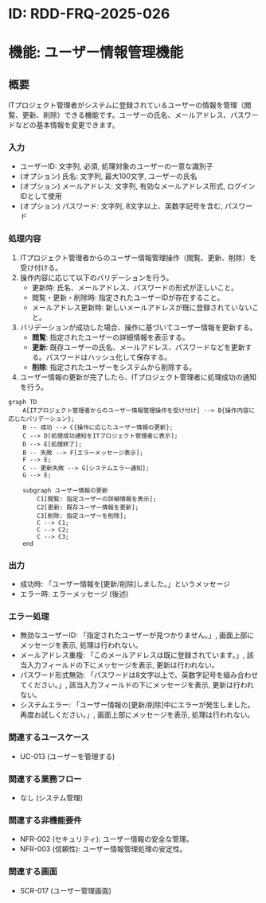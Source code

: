 # ID: RDD-FRQ-2025-026

# 機能: ユーザー情報管理機能

## 概要

ITプロジェクト管理者がシステムに登録されているユーザーの情報を管理（閲覧、更新、削除）できる機能です。ユーザーの氏名、メールアドレス、パスワードなどの基本情報を変更できます。

### 入力

- ユーザーID: 文字列, 必須, 処理対象のユーザーの一意な識別子
- (オプション) 氏名: 文字列, 最大100文字, ユーザーの氏名
- (オプション) メールアドレス: 文字列, 有効なメールアドレス形式, ログインIDとして使用
- (オプション) パスワード: 文字列, 8文字以上、英数字記号を含む, パスワード

### 処理内容

1. ITプロジェクト管理者からのユーザー情報管理操作（閲覧、更新、削除）を受け付ける。
1. 操作内容に応じて以下のバリデーションを行う。
   - 更新時: 氏名、メールアドレス、パスワードの形式が正しいこと。
   - 閲覧・更新・削除時: 指定されたユーザーIDが存在すること。
   - メールアドレス更新時: 新しいメールアドレスが既に登録されていないこと。
1. バリデーションが成功した場合、操作に基づいてユーザー情報を更新する。
   - **閲覧**: 指定されたユーザーの詳細情報を表示する。
   - **更新**: 既存ユーザーの氏名、メールアドレス、パスワードなどを更新する。パスワードはハッシュ化して保存する。
   - **削除**: 指定されたユーザーをシステムから削除する。
1. ユーザー情報の更新が完了したら、ITプロジェクト管理者に処理成功の通知を行う。

```mermaid
graph TD
    A[ITプロジェクト管理者からのユーザー情報管理操作を受け付け] --> B{操作内容に応じたバリデーション};
    B -- 成功 --> C{操作に応じたユーザー情報の更新};
    C --> D[処理成功通知をITプロジェクト管理者に表示];
    D --> E[処理終了];
    B -- 失敗 --> F[エラーメッセージ表示];
    F --> E;
    C -- 更新失敗 --> G[システムエラー通知];
    G --> E;

    subgraph ユーザー情報の更新
        C1[閲覧: 指定ユーザーの詳細情報を表示];
        C2[更新: 既存ユーザー情報を更新];
        C3[削除: 指定ユーザーを削除];
        C --> C1;
        C --> C2;
        C --> C3;
    end
```

### 出力

- 成功時: 「ユーザー情報を[更新/削除]しました。」というメッセージ
- エラー時: エラーメッセージ (後述)

### エラー処理

- 無効なユーザーID: 「指定されたユーザーが見つかりません。」, 画面上部にメッセージを表示, 処理は行われない。
- メールアドレス重複: 「このメールアドレスは既に登録されています。」, 該当入力フィールドの下にメッセージを表示, 更新は行われない。
- パスワード形式無効: 「パスワードは8文字以上で、英数字記号を組み合わせてください。」, 該当入力フィールドの下にメッセージを表示, 更新は行われない。
- システムエラー: 「ユーザー情報の[更新/削除]中にエラーが発生しました。再度お試しください。」, 画面上部にメッセージを表示, 処理は行われない。

### 関連するユースケース

- UC-013 (ユーザーを管理する)

### 関連する業務フロー

- なし (システム管理)

### 関連する非機能要件

- NFR-002 (セキュリティ): ユーザー情報の安全な管理。
- NFR-003 (信頼性): ユーザー情報管理処理の安定性。

### 関連する画面

- SCR-017 (ユーザー管理画面)
